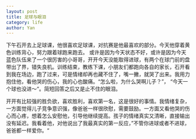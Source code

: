 ```yaml
---
layout: post
title: 足球与眼泪 
category: life
author: Yan 
---
```

下午石开去上足球课，他很喜欢足球课，对抗赛是他最喜欢的部分。今天他穿着黄色训练背心，努力跟着球跑来跑去。 或许是因为今天状态不好，或许是因为今天蓝色队伍来了一个很厉害的小哥哥，开开今天没能取得进球，有两个在球门前的盘带出了界，错失良机。训练结束，教练下课，小朋友们都跑向各自的家长，石开看到我在场边，跑了过来，可是情绪却再也藏不住了，嘴一撇，就哭了出来。我用力抱住他，看他哭的伤心，我的心也酸痛。“怎么啦，为什么哭啊儿子？”， “今天一个球也没进～“。简短回答之后又是止不住的眼泪。

开开有比较强的胜负欲，喜欢胜利，喜欢第一名，这是很好的事情。我情绪复杂， 一方面觉得儿子竞争意识强，像爸爸一样很欣慰，需要鼓励。一方面又看他哭的伤心而心疼，想着怎么安慰他，引导他继续提高。孩子的情绪真实又清晰，直接输出没有延迟。我看着他，对他说出了我最真实的第一反应，”不管你进球或者不进球，爸爸都一样爱你。“